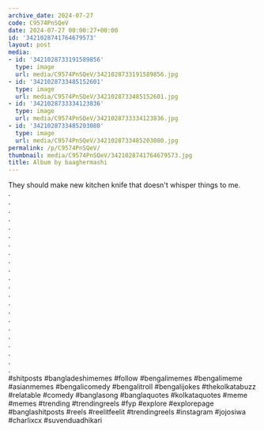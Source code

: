 ```yaml
---
archive_date: 2024-07-27
code: C9574PnSQeV
date: 2024-07-27 00:00:27+00:00
id: '3421028741764679573'
layout: post
media:
- id: '3421028733191589856'
  type: image
  url: media/C9574PnSQeV/3421028733191589856.jpg
- id: '3421028733485152601'
  type: image
  url: media/C9574PnSQeV/3421028733485152601.jpg
- id: '3421028733334123836'
  type: image
  url: media/C9574PnSQeV/3421028733334123836.jpg
- id: '3421028733485203080'
  type: image
  url: media/C9574PnSQeV/3421028733485203080.jpg
permalink: /p/C9574PnSQeV/
thumbnail: media/C9574PnSQeV/3421028741764679573.jpg
title: Album by baaghermashi
---
```


They should make new kitchen knife that doesn't whisper things to me.  
.  
.  
.  
.  
.  
.  
.  
.  
.  
.  
.  
.  
.  
.  
.  
.  
.  
.  
.  
.  
.  
.  
#shitposts #bangladeshimemes #follow #bengalimemes  #bengalimeme #asianmemes #bengalicomedy #bengalitroll #bengalijokes #thekolkatabuzz #relatable #comedy #banglasong #banglaquotes #kolkataquotes #meme #memes #trending #trendingreels #fyp #explore #explorepage #banglashitposts #reels #reelitfeelit #trendingreels #instagram #jojosiwa #charlixcx #suvenduadhikari